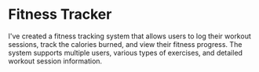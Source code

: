# Fitness Tracker

I've created a fitness tracking system that allows users to log their workout sessions, track the calories burned, and view their fitness progress. The system supports multiple users, various types of exercises, and detailed workout session information.




